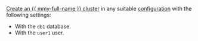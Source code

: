 [Create an {{ mmy-full-name }} cluster](../../../managed-mysql/operations/cluster-create.md) in any suitable [configuration](../../../managed-mysql/concepts/instance-types.md) with the following settings:

* With the `db1` database.
* With the `user1` user.
